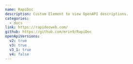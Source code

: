 ```yaml
---
name: RapiDoc
description: Custom Element to view OpenAPI descriptions.
categories:
  - docs
link: https://rapidocweb.com/
github: https://github.com/mrin9/RapiDoc
openApiVersions:
  v2: true
  v3: true
  v3_1: true
  v4: false
---
```

